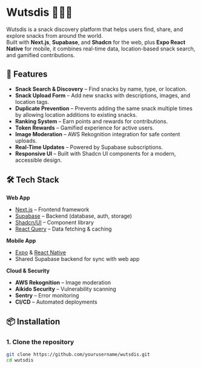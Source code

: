 # Wutsdis 🍫🥟🍪

Wutsdis is a snack discovery platform that helps users find, share, and explore snacks from around the world.  
Built with **Next.js**, **Supabase**, and **Shadcn** for the web, plus **Expo React Native** for mobile, it combines real-time data, location-based snack search, and gamified contributions.

## 🚀 Features
- **Snack Search & Discovery** – Find snacks by name, type, or location.
- **Snack Upload Form** – Add new snacks with descriptions, images, and location tags.
- **Duplicate Prevention** – Prevents adding the same snack multiple times by allowing location additions to existing snacks.
- **Ranking System** – Earn points and rewards for contributions.
- **Token Rewards** – Gamified experience for active users.
- **Image Moderation** – AWS Rekognition integration for safe content uploads.
- **Real-Time Updates** – Powered by Supabase subscriptions.
- **Responsive UI** – Built with Shadcn UI components for a modern, accessible design.

## 🛠 Tech Stack
**Web App**
- [Next.js](https://nextjs.org/) – Frontend framework
- [Supabase](https://supabase.com/) – Backend (database, auth, storage)
- [Shadcn/UI](https://ui.shadcn.com/) – Component library
- [React Query](https://tanstack.com/query/latest) – Data fetching & caching

**Mobile App**
- [Expo](https://expo.dev/) & [React Native](https://reactnative.dev/)
- Shared Supabase backend for sync with web app

**Cloud & Security**
- **AWS Rekognition** – Image moderation
- **Aikido Security** – Vulnerability scanning
- **Sentry** – Error monitoring
- **CI/CD** – Automated deployments

## 📦 Installation

### 1. Clone the repository
```bash
git clone https://github.com/yourusername/wutsdis.git
cd wutsdis
